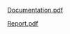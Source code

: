[Documentation.pdf](https://github.com/user-attachments/files/20439539/Documentation.pdf)

[Report.pdf](https://github.com/user-attachments/files/20439552/Report.pdf)
